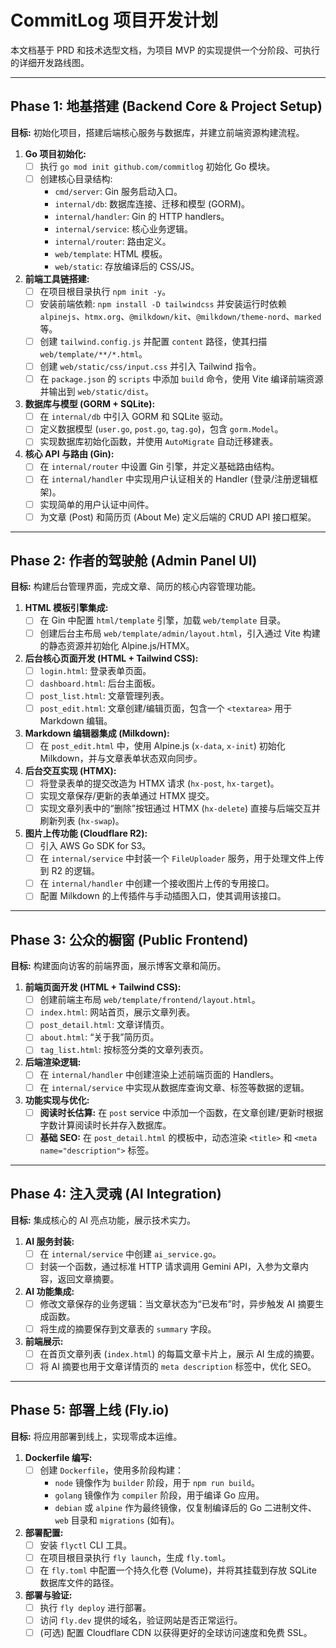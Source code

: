# CommitLog 项目开发计划

本文档基于 PRD 和技术选型文档，为项目 MVP 的实现提供一个分阶段、可执行的详细开发路线图。

---

## Phase 1: 地基搭建 (Backend Core & Project Setup)

**目标:** 初始化项目，搭建后端核心服务与数据库，并建立前端资源构建流程。

1.  **Go 项目初始化:**
    *   [ ] 执行 `go mod init github.com/commitlog` 初始化 Go 模块。
    *   [ ] 创建核心目录结构:
        *   `cmd/server`: Gin 服务启动入口。
        *   `internal/db`: 数据库连接、迁移和模型 (GORM)。
        *   `internal/handler`: Gin 的 HTTP handlers。
        *   `internal/service`: 核心业务逻辑。
        *   `internal/router`: 路由定义。
        *   `web/template`: HTML 模板。
        *   `web/static`: 存放编译后的 CSS/JS。

2.  **前端工具链搭建:**
    *   [ ] 在项目根目录执行 `npm init -y`。
    *   [ ] 安装前端依赖: `npm install -D tailwindcss` 并安装运行时依赖 `alpinejs`、`htmx.org`、`@milkdown/kit`、`@milkdown/theme-nord`、`marked` 等。
    *   [ ] 创建 `tailwind.config.js` 并配置 `content` 路径，使其扫描 `web/template/**/*.html`。
    *   [ ] 创建 `web/static/css/input.css` 并引入 Tailwind 指令。
    *   [ ] 在 `package.json` 的 `scripts` 中添加 `build` 命令，使用 Vite 编译前端资源并输出到 `web/static/dist`。

3.  **数据库与模型 (GORM + SQLite):**
    *   [ ] 在 `internal/db` 中引入 GORM 和 SQLite 驱动。
    *   [ ] 定义数据模型 (`user.go`, `post.go`, `tag.go`)，包含 `gorm.Model`。
    *   [ ] 实现数据库初始化函数，并使用 `AutoMigrate` 自动迁移建表。

4.  **核心 API 与路由 (Gin):**
    *   [ ] 在 `internal/router` 中设置 Gin 引擎，并定义基础路由结构。
    *   [ ] 在 `internal/handler` 中实现用户认证相关的 Handler (登录/注册逻辑框架)。
    *   [ ] 实现简单的用户认证中间件。
    *   [ ] 为文章 (Post) 和简历页 (About Me) 定义后端的 CRUD API 接口框架。

---

## Phase 2: 作者的驾驶舱 (Admin Panel UI)

**目标:** 构建后台管理界面，完成文章、简历的核心内容管理功能。

1.  **HTML 模板引擎集成:**
    *   [ ] 在 Gin 中配置 `html/template` 引擎，加载 `web/template` 目录。
    *   [ ] 创建后台主布局 `web/template/admin/layout.html`，引入通过 Vite 构建的静态资源并初始化 Alpine.js/HTMX。

2.  **后台核心页面开发 (HTML + Tailwind CSS):**
    *   [ ] `login.html`: 登录表单页面。
    *   [ ] `dashboard.html`: 后台主面板。
    *   [ ] `post_list.html`: 文章管理列表。
    *   [ ] `post_edit.html`: 文章创建/编辑页面，包含一个 `<textarea>` 用于 Markdown 编辑。

3.  **Markdown 编辑器集成 (Milkdown):**
    *   [ ] 在 `post_edit.html` 中，使用 Alpine.js (`x-data`, `x-init`) 初始化 Milkdown，并与文章表单状态双向同步。

4.  **后台交互实现 (HTMX):**
    *   [ ] 将登录表单的提交改造为 HTMX 请求 (`hx-post`, `hx-target`)。
    *   [ ] 实现文章保存/更新的表单通过 HTMX 提交。
    *   [ ] 实现文章列表中的“删除”按钮通过 HTMX (`hx-delete`) 直接与后端交互并刷新列表 (`hx-swap`)。

5.  **图片上传功能 (Cloudflare R2):**
    *   [ ] 引入 AWS Go SDK for S3。
    *   [ ] 在 `internal/service` 中封装一个 `FileUploader` 服务，用于处理文件上传到 R2 的逻辑。
    *   [ ] 在 `internal/handler` 中创建一个接收图片上传的专用接口。
    *   [ ] 配置 Milkdown 的上传插件与手动插图入口，使其调用该接口。

---

## Phase 3: 公众的橱窗 (Public Frontend)

**目标:** 构建面向访客的前端界面，展示博客文章和简历。

1.  **前端页面开发 (HTML + Tailwind CSS):**
    *   [ ] 创建前端主布局 `web/template/frontend/layout.html`。
    *   [ ] `index.html`: 网站首页，展示文章列表。
    *   [ ] `post_detail.html`: 文章详情页。
    *   [ ] `about.html`: “关于我”简历页。
    *   [ ] `tag_list.html`: 按标签分类的文章列表页。

2.  **后端渲染逻辑:**
    *   [ ] 在 `internal/handler` 中创建渲染上述前端页面的 Handlers。
    *   [ ] 在 `internal/service` 中实现从数据库查询文章、标签等数据的逻辑。

3.  **功能实现与优化:**
    *   [ ] **阅读时长估算:** 在 `post` service 中添加一个函数，在文章创建/更新时根据字数计算阅读时长并存入数据库。
    *   [ ] **基础 SEO:** 在 `post_detail.html` 的模板中，动态渲染 `<title>` 和 `<meta name="description">` 标签。

---

## Phase 4: 注入灵魂 (AI Integration)

**目标:** 集成核心的 AI 亮点功能，展示技术实力。

1.  **AI 服务封装:**
    *   [ ] 在 `internal/service` 中创建 `ai_service.go`。
    *   [ ] 封装一个函数，通过标准 HTTP 请求调用 Gemini API，入参为文章内容，返回文章摘要。

2.  **AI 功能集成:**
    *   [ ] 修改文章保存的业务逻辑：当文章状态为“已发布”时，异步触发 AI 摘要生成函数。
    *   [ ] 将生成的摘要保存到文章表的 `summary` 字段。

3.  **前端展示:**
    *   [ ] 在首页文章列表 (`index.html`) 的每篇文章卡片上，展示 AI 生成的摘要。
    *   [ ] 将 AI 摘要也用于文章详情页的 `meta description` 标签中，优化 SEO。

---

## Phase 5: 部署上线 (Fly.io)

**目标:** 将应用部署到线上，实现零成本运维。

1.  **Dockerfile 编写:**
    *   [ ] 创建 `Dockerfile`，使用多阶段构建：
        *   `node` 镜像作为 `builder` 阶段，用于 `npm run build`。
        *   `golang` 镜像作为 `compiler` 阶段，用于编译 Go 应用。
        *   `debian` 或 `alpine` 作为最终镜像，仅复制编译后的 Go 二进制文件、`web` 目录和 `migrations` (如有)。

2.  **部署配置:**
    *   [ ] 安装 `flyctl` CLI 工具。
    *   [ ] 在项目根目录执行 `fly launch`，生成 `fly.toml`。
    *   [ ] 在 `fly.toml` 中配置一个持久化卷 (Volume)，并将其挂载到存放 SQLite 数据库文件的路径。

3.  **部署与验证:**
    *   [ ] 执行 `fly deploy` 进行部署。
    *   [ ] 访问 `fly.dev` 提供的域名，验证网站是否正常运行。
    *   [ ] (可选) 配置 Cloudflare CDN 以获得更好的全球访问速度和免费 SSL。